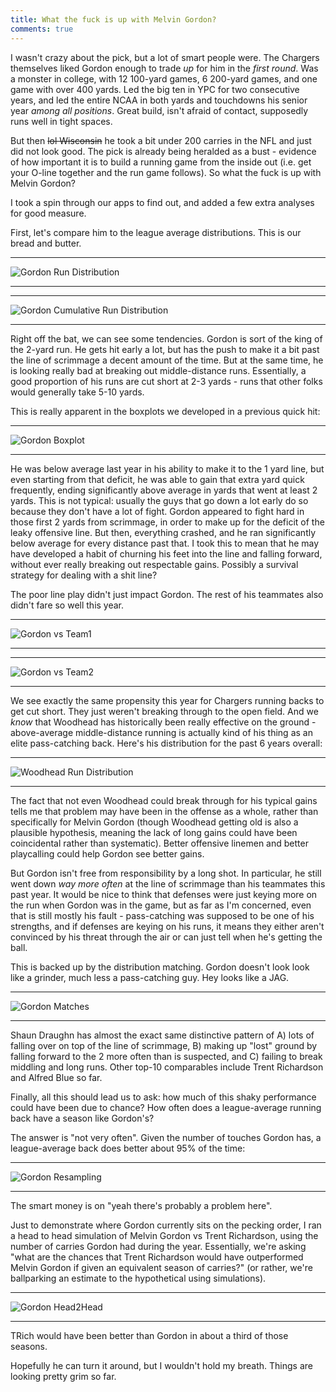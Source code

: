 ```yaml
---
title: What the fuck is up with Melvin Gordon?
comments: true
---
```

I wasn't crazy about the pick, but a lot of smart people were. The Chargers themselves liked Gordon enough to trade *up* for him in the *first round*. Was a monster in college, with 12 100-yard games, 6 200-yard games, and one game with over 400 yards. Led the big ten in YPC for two consecutive years, and led the entire NCAA in both yards and touchdowns his senior year *among all positions*. Great build, isn't afraid of contact, supposedly runs well in tight spaces.  
  
But then ~~lol Wisconsin~~ he took a bit under 200 carries in the NFL and just did not look good. The pick is already being heralded as a bust - evidence of how important it is to build a running game from the inside out (i.e. get your O-line together and the run game follows). So what the fuck is up with Melvin Gordon?  
  
I took a spin through our apps to find out, and added a few extra analyses for good measure.  
  
First, let's compare him to the league average distributions. This is our bread and butter.  
  
* * * 
  
![Gordon Run Distribution](/Ground_Control/img/Gordon_v_rbdist.png)  
  
* * * 
  
  
* * * 
  
![Gordon Cumulative Run Distribution](/Ground_Control/img/Gordon_v_rbdistcum.png)  
  
* * * 
  
Right off the bat, we can see some tendencies. Gordon is sort of the king of the 2-yard run. He gets hit early a lot, but has the push to make it a bit past the line of scrimmage a decent amount of the time. But at the same time, he is looking really bad at breaking out middle-distance runs. Essentially, a good proportion of his runs are cut short at 2-3 yards - runs that other folks would generally take 5-10 yards.  
  
This is really apparent in the boxplots we developed in a previous quick hit:  
  
* * * 
  
![Gordon Boxplot](/Ground_Control/img/Gordon_rundencum.png)
  
* * * 
  
He was below average last year in his ability to make it to the 1 yard line, but even starting from that deficit, he was able to gain that extra yard quick frequently, ending significantly above average in yards that went at least 2 yards. This is not typical: usually the guys that go down a lot early do so because they don't have a lot of fight. Gordon appeared to fight hard in those first 2 yards from scrimmage, in order to make up for the deficit of the leaky offensive line. But then, everything crashed, and he ran significantly below average for every distance past that. I took this to mean that he may have developed a habit of churning his feet into the line and falling forward, without ever really breaking out respectable gains. Possibly a survival strategy for dealing with a shit line?  
  
The poor line play didn't just impact Gordon. The rest of his teammates also didn't fare so well this year.  
  
* * * 
  
![Gordon vs Team1](/Ground_Control/img/Gordon_v_team.png)  
  
* * * 
  
  
* * * 
  
![Gordon vs Team2](/Ground_Control/img/Gordon_v_teamcum.png)  
  
* * * 
  
We see exactly the same propensity this year for Chargers running backs to get cut short. They just weren't breaking through to the open field. And we *know* that Woodhead has historically been really effective on the ground - above-average middle-distance running is actually kind of his thing as an elite pass-catching back. Here's his distribution for the past 6 years overall:  
  
* * * 
  
![Woodhead Run Distribution](/Ground_Control/img/ch2_fig22_WOODHEADden.png)  
  
* * * 
  
The fact that not even Woodhead could break through for his typical gains tells me that problem may have been in the offense as a whole, rather than specifically for Melvin Gordon (though Woodhead getting old is also a plausible hypothesis, meaning the lack of long gains could have been coincidental rather than systematic). Better offensive linemen and better playcalling could help Gordon see better gains.  
  
But Gordon isn't free from responsibility by a long shot. In particular, he still went down *way more often* at the line of scrimmage than his teammates this past year. It would be nice to think that defenses were just keying more on the run when Gordon was in the game, but as far as I'm concerned, even that is still mostly his fault - pass-catching was supposed to be one of his strengths, and if defenses are keying on his runs, it means they either aren't convinced by his threat through the air or can just tell when he's getting the ball.  
  
This is backed up by the distribution matching. Gordon doesn't look look like a grinder, much less a pass-catching guy. Hey looks like a JAG.  
  
* * * 
  
![Gordon Matches](/Ground_Control/img/Gordon_matches.png)
  
* * * 
  
Shaun Draughn has almost the exact same distinctive pattern of A) lots of falling over on top of the line of scrimmage, B) making up "lost" ground by falling forward to the 2 more often than is suspected, and C) failing to break middling and long runs. Other top-10 comparables include Trent Richardson and Alfred Blue so far.  
  
Finally, all this should lead us to ask: how much of this shaky performance could have been due to chance? How often does a league-average running back have a season like Gordon's?  
  
The answer is "not very often". Given the number of touches Gordon has, a league-average back does better about 95% of the time:  
  
* * * 
  
![Gordon Resampling](/Ground_Control/img/Gordon_resampling.png)  
  
* * * 
  
The smart money is on "yeah there's probably a problem here".  
  
Just to demonstrate where Gordon currently sits on the pecking order, I ran a head to head simulation of Melvin Gordon vs Trent Richardson, using the number of carries Gordon had during the year. Essentially, we're asking "what are the chances that Trent Richardson would have outperformed Melvin Gordon if given an equivalent season of carries?" (or rather, we're ballparking an estimate to the hypothetical using simulations).  
  
* * * 
  
![Gordon Head2Head](/Ground_Control/img/Gordon_TRich_head2head.png)  
  
* * * 
  
TRich would have been better than Gordon in about a third of those seasons.  
  
Hopefully he can turn it around, but I wouldn't hold my breath. Things are looking pretty grim so far.  
